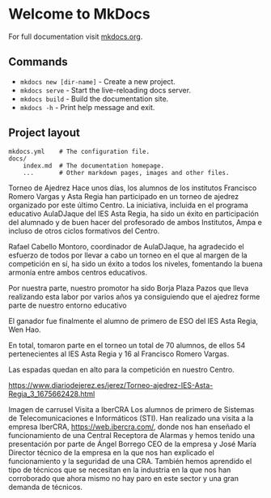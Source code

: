 # Welcome to MkDocs

For full documentation visit [mkdocs.org](https://www.mkdocs.org).

## Commands

* `mkdocs new [dir-name]` - Create a new project.
* `mkdocs serve` - Start the live-reloading docs server.
* `mkdocs build` - Build the documentation site.
* `mkdocs -h` - Print help message and exit.

## Project layout

    mkdocs.yml    # The configuration file.
    docs/
        index.md  # The documentation homepage.
        ...       # Other markdown pages, images and other files.

Torneo de Ajedrez
Hace unos días, los alumnos de los institutos Francisco Romero Vargas y Asta Regia han participado en un torneo de ajedrez organizado por este último Centro. La iniciativa, incluida en el programa educativo AulaDJaque del IES Asta Regia, ha sido un éxito en participación del alumnado y de buen hacer del profesorado de ambos Institutos, Ampa e incluso de otros ciclos formativos del Centro.

Rafael Cabello Montoro, coordinador de AulaDJaque, ha agradecido el esfuerzo de todos por llevar a cabo un torneo en el que al margen de la competición en sí, ha sido un éxito a todos los niveles, fomentando la buena armonía entre ambos centros educativos.

Por nuestra parte, nuestro promotor ha sido Borja Plaza Pazos que lleva realizando esta labor por varios años ya consiguiendo que el ajedrez forme parte de nuestro entorno educativo

El ganador fue finalmente el alumno de primero de ESO del IES Asta Regia, Wen Hao.

En total, tomaron parte en el torneo un total de 70 alumnos, de ellos 54 pertenecientes al IES Asta Regia y 16 al Francisco Romero Vargas.

Las espadas quedan en alto para la competición en nuestro Centro.



https://www.diariodejerez.es/jerez/Torneo-ajedrez-IES-Asta-Regia_3_1675662428.html

Imagen de carrusel
Visita a IberCRA
Los alumnos de primero de Sistemas de Telecomunicaciones e Informáticos (STI). Han realizado una visita a la empresa IberCRA, https://web.ibercra.com/, donde nos han enseñado el funcionamiento de una Central Receptora de Alarmas y hemos tenido una presentación por parte de Ángel Borrego CEO de la empresa y José María Director técnico de la empresa en la que nos han explicado el funcionamiento y la seguridad de una CRA. También hemos aprendido el tipo de técnicos que se necesitan en la industria en la que nos han corroborado que ahora mismo no hay paro en este sector y una gran demanda de técnicos.